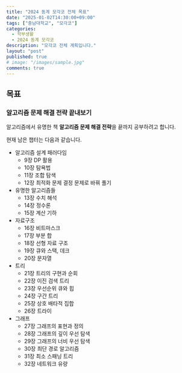 ```yaml
---
title: "2024 동계 모각코 전체 목표"
date: "2025-01-02T14:30:00+09:00"
tags: ["충남대학교", "모각코"]
categories:
  - 학부생활
  - 2024 동계 모각코
description: "모각코 전체 계획입니다."
layout: "post"
published: true
# image: "/images/sample.jpg"
comments: true
---
```


## 목표
### 알고리즘 문제 해결 전략 끝내보기
알고리즘에서 유명한 책 **알고리즘 문제 해결 전략**을 끝까지 공부하려고 합니다.

현재 남은 챕터는 다음과 같습니다.

- 알고리즘 설계 패러다임
  - 9장 DP 활용
  - 10장 탐욕법
  - 11장 조합 탐색
  - 12장 최적화 문제 결정 문제로 바꿔 풀기
- 유명한 알고리즘들
  - 13장 수치 해석
  - 14장 정수론
  - 15장 계산 기하
- 자료구조
  - 16장 비트마스크
  - 17장 부분 합
  - 18장 선형 자료 구조
  - 19장 큐와 스택, 데크
  - 20장 문자열
- 트리
  - 21장 트리의 구현과 순회
  - 22장 이진 검색 트리
  - 23장 우선순위 큐와 힙
  - 24장 구간 트리
  - 25장 상호 배타적 집합
  - 26장 트라이
- 그래프
  - 27장 그래프의 표현과 정의
  - 28장 그래프의 깊이 우선 탐색
  - 29장 그래프의 너비 우선 탐색
  - 30장 최단 경로 알고리즘
  - 31장 최소 스패닝 트리
  - 32장 네트워크 유량